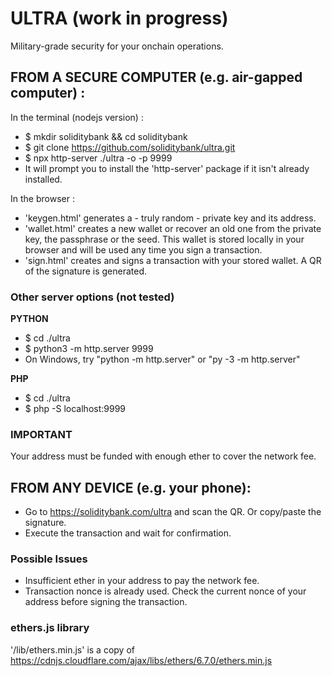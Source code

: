 # ULTRA (work in progress)
Military-grade security for your onchain operations.

## FROM A SECURE COMPUTER (e.g. air-gapped computer) :
In the terminal (nodejs version) :
  - $ mkdir soliditybank && cd soliditybank
  - $ git clone https://github.com/soliditybank/ultra.git
  - $ npx http-server ./ultra -o -p 9999
  - It will prompt you to install the 'http-server' package if it isn't already installed.

In the browser :
  - 'keygen.html' generates a - truly random - private key and its address.
  - 'wallet.html' creates a new wallet or recover an old one from the private key, the passphrase or the seed. This wallet is stored locally in your browser and will be used any time you sign a transaction.
  - 'sign.html' creates and signs a transaction with your stored wallet. A QR of the signature is generated.

### Other server options (not tested)

**PYTHON**
- $ cd ./ultra
- $ python3 -m http.server 9999
- On Windows, try "python -m http.server" or "py -3 -m http.server"

**PHP**
-  $ cd ./ultra
-  $ php -S localhost:9999

### IMPORTANT
Your address must be funded with enough ether to cover the network fee.

## FROM ANY DEVICE (e.g. your phone):
- Go to https://soliditybank.com/ultra and scan the QR. Or copy/paste the signature.
- Execute the transaction and wait for confirmation.

### Possible Issues
- Insufficient ether in your address to pay the network fee.
- Transaction nonce is already used. Check the current nonce of your address before signing the transaction.

### ethers.js library
'/lib/ethers.min.js' is a copy of https://cdnjs.cloudflare.com/ajax/libs/ethers/6.7.0/ethers.min.js
